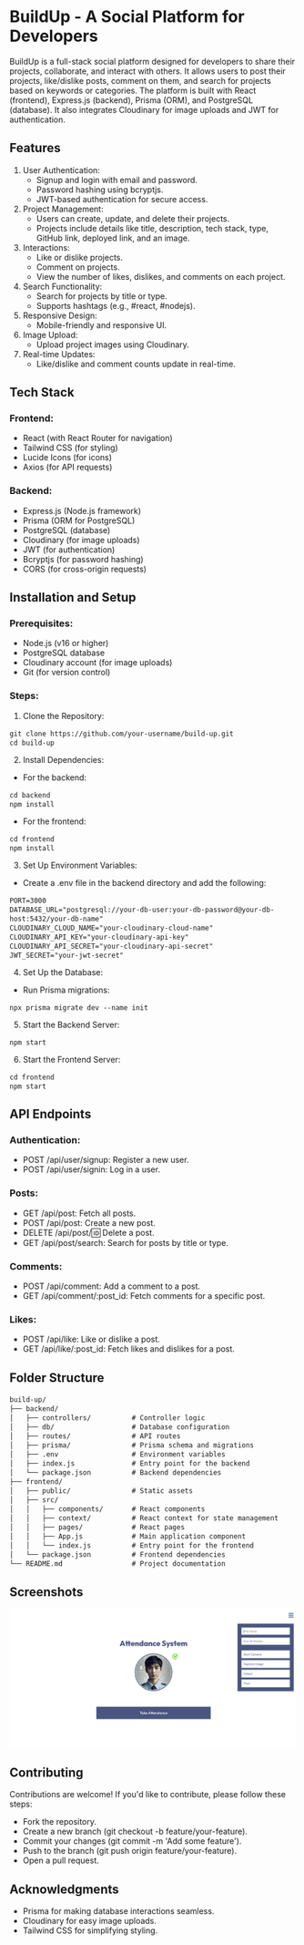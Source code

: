 # BuildUp - A Social Platform for Developers
BuildUp is a full-stack social platform designed for developers to share their projects, collaborate, and interact with others. It allows users to post their projects, like/dislike posts, comment on them, and search for projects based on keywords or categories. The platform is built with React (frontend), Express.js (backend), Prisma (ORM), and PostgreSQL (database). It also integrates Cloudinary for image uploads and JWT for authentication.

## Features 
1. User Authentication:
   - Signup and login with email and password.
   - Password hashing using bcryptjs.
   - JWT-based authentication for secure access.
2. Project Management:
   - Users can create, update, and delete their projects.
   - Projects include details like title, description, tech stack, type, GitHub link, deployed link, and an image.
3. Interactions:
   - Like or dislike projects.
   - Comment on projects.
   - View the number of likes, dislikes, and comments on each project.
4. Search Functionality:
   - Search for projects by title or type.
   - Supports hashtags (e.g., #react, #nodejs).
5. Responsive Design:
   - Mobile-friendly and responsive UI.
6. Image Upload:
   - Upload project images using Cloudinary.
7. Real-time Updates:
   - Like/dislike and comment counts update in real-time.
## Tech Stack
### Frontend:
   - React (with React Router for navigation)
   - Tailwind CSS (for styling)
   - Lucide Icons (for icons)
   - Axios (for API requests)
### Backend:
   - Express.js (Node.js framework)
   - Prisma (ORM for PostgreSQL)
   - PostgreSQL (database)
   - Cloudinary (for image uploads)
   - JWT (for authentication)
   - Bcryptjs (for password hashing)
   - CORS (for cross-origin requests)

## Installation and Setup
### Prerequisites:
   - Node.js (v16 or higher)
   - PostgreSQL database
   - Cloudinary account (for image uploads)
   - Git (for version control)
### Steps:
1. Clone the Repository:
```
git clone https://github.com/your-username/build-up.git
cd build-up
```
2. Install Dependencies:
- For the backend:
```
cd backend
npm install
```
- For the frontend:
```
cd frontend
npm install
```
3. Set Up Environment Variables:
- Create a .env file in the backend directory and add the following:
```
PORT=3000
DATABASE_URL="postgresql://your-db-user:your-db-password@your-db-host:5432/your-db-name"
CLOUDINARY_CLOUD_NAME="your-cloudinary-cloud-name"
CLOUDINARY_API_KEY="your-cloudinary-api-key"
CLOUDINARY_API_SECRET="your-cloudinary-api-secret"
JWT_SECRET="your-jwt-secret"
```
4. Set Up the Database:
- Run Prisma migrations:
```
npx prisma migrate dev --name init
```
5. Start the Backend Server:
```
npm start
```
6. Start the Frontend Server:
```
cd frontend
npm start
```
## API Endpoints 
### Authentication:
- POST /api/user/signup: Register a new user.
- POST /api/user/signin: Log in a user.
### Posts:
- GET /api/post: Fetch all posts.
- POST /api/post: Create a new post.
- DELETE /api/post/:id: Delete a post.
- GET /api/post/search: Search for posts by title or type.
### Comments:
- POST /api/comment: Add a comment to a post.
- GET /api/comment/:post_id: Fetch comments for a specific post.

### Likes:
- POST /api/like: Like or dislike a post.
- GET /api/like/:post_id: Fetch likes and dislikes for a post.
## Folder Structure
```
build-up/
├── backend/
│   ├── controllers/          # Controller logic
│   ├── db/                   # Database configuration
│   ├── routes/               # API routes
│   ├── prisma/               # Prisma schema and migrations
│   ├── .env                  # Environment variables
│   ├── index.js              # Entry point for the backend
│   └── package.json          # Backend dependencies
├── frontend/
│   ├── public/               # Static assets
│   ├── src/
│   │   ├── components/       # React components
│   │   ├── context/          # React context for state management
│   │   ├── pages/            # React pages
│   │   ├── App.js            # Main application component
│   │   └── index.js          # Entry point for the frontend
│   └── package.json          # Frontend dependencies
└── README.md                 # Project documentation
```
## Screenshots 
![image](https://github.com/kumarchy/FullStack-Attendance-System/blob/c9b36b92cf646ad52528e429b1d194074581dd94/Screenshot%202024-10-12%20005711.png)

## Contributing 
Contributions are welcome! If you'd like to contribute, please follow these steps:
- Fork the repository.
- Create a new branch (git checkout -b feature/your-feature).
- Commit your changes (git commit -m 'Add some feature').
- Push to the branch (git push origin feature/your-feature).
- Open a pull request.
## Acknowledgments 
- Prisma for making database interactions seamless.
- Cloudinary for easy image uploads.
- Tailwind CSS for simplifying styling.
